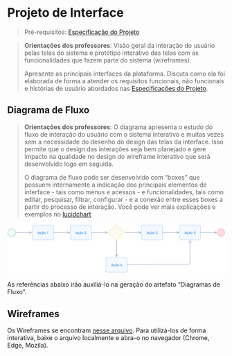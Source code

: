 # Projeto de Interface

> Pré-requisitos: [Especificação do Projeto](especificacao-do-projeto.md)

> **Orientações dos professores**: Visão geral da interação do usuário pelas telas do sistema e protótipo interativo das telas com as funcionalidades que fazem parte do sistema (wireframes).
>
> Apresente as principais interfaces da plataforma. Discuta como ela foi elaborada de forma a atender os requisitos funcionais, não funcionais e histórias de usuário abordados nas [Especificações do Projeto](especificacao-do-projeto.md).

## Diagrama de Fluxo

> **Orientações dos professores**: O diagrama apresenta o estudo do fluxo de interação do usuário com o sistema interativo e muitas vezes sem a necessidade do desenho do design das telas da interface. Isso permite que o design das interações seja bem planejado e gere impacto na qualidade no design do wireframe interativo que será desenvolvido logo em seguida.
>
> O diagrama de fluxo pode ser desenvolvido com “boxes” que possuem internamente a indicação dos principais elementos de interface - tais como menus e acessos - e funcionalidades, tais como editar, pesquisar, filtrar, configurar - e a conexão entre esses boxes a partir do processo de interação. Você pode ver mais explicações e exemplos no [lucidchart](https://www.lucidchart.com/blog/how-to-make-a-user-flow-diagram.)

![Exemplo de Diagrama de Fluxo](img/_diagrama-de-fluxo.jpg)

As referências abaixo irão auxiliá-lo na geração do artefato “Diagramas de Fluxo”.

## Wireframes

Os Wireframes se encontram [nesse arquivo](img/wireframes-interativos.pdf). Para utilizá-los de forma interativa, baixe o arquivo localmente e abra-o no navegador (Chrome, Edge, Mozila).
